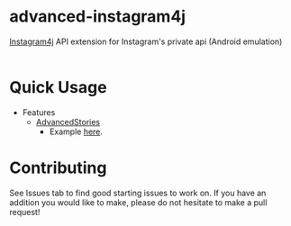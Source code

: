 # advanced-instagram4j
<a href="https://github.com/instagram4j/instagram4j">Instagram4j</a> API extension for Instagram's private api (Android emulation)
<br><br>
<h1>Quick Usage</h1>
<ul>
	<li>Features
		<ul>
			<li><a href="https://github.com/unldenis/advanced-instagram4j/blob/main/Api/AdvancedStories.java">AdvancedStories</a>
				<ul>
					<li>Example <a href="https://github.com/unldenis/advanced-instagram4j/blob/main/Examples/exAdvancedStories.java">here</a>.</li>
				</ul>
			</li>
		</ul>
	</li>
</ul>
<h1>Contributing</h1>
See Issues tab to find good starting issues to work on. If you have an addition you would like to make, please do not hesitate to make a pull request!

